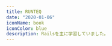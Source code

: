 ```yaml
---
title: RUNTEQ
date: "2020-01-06"
iconName: book
iconColor: blue
description: Railsを主に学習していました。
---
```

